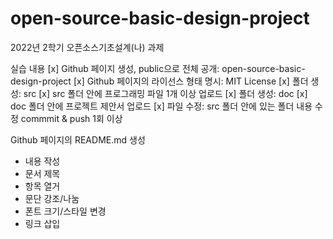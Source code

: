 # open-source-basic-design-project
2022년 2학기 오픈소스기초설계(나) 과제

실습 내용
[x] Github 페이지 생성, public으로 전체 공개: open-source-basic-design-project
[x] Github 페이지의 라이선스 형태 명시: MIT License
[x] 폴더 생성: src
[x] src 폴더 안에 프로그래밍 파일 1개 이상 업로드
[x] 폴더 생성: doc
[x] doc 폴더 안에 프로젝트 제안서 업로드
[x] 파일 수정: src 폴더 안에 있는 폴더 내용 수정 commmit & push 1회 이상

Github 페이지의 README.md 생성
* 내용 작성
* 문서 제목
* 항목 열거
* 문단 강조/나눔
* 폰트 크기/스타일 변경
* 링크 삽입
